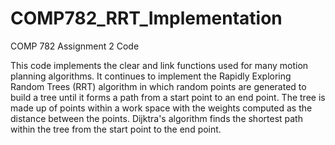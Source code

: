 # COMP782_RRT_Implementation

COMP 782 Assignment 2 Code

This code implements the clear and link functions used for many motion planning algorithms. It continues to implement the Rapidly Exploring Random Trees (RRT) algorithm in which random points are generated to build a tree until it forms a path from a start point to an end point. The tree is made up of points within a work space with the weights computed as the distance between the points. Dijktra's algorithm finds the shortest path within the tree from the start point to the end point. 
